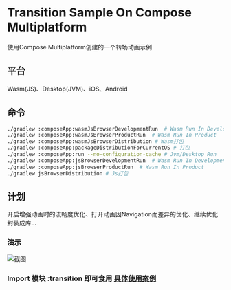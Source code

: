 # Transition Sample On Compose Multiplatform

使用Compose Multiplatform创建的一个转场动画示例

## 平台
Wasm(JS)、Desktop(JVM)、iOS、Android

## 命令
```bash
./gradlew :composeApp:wasmJsBrowserDevelopmentRun  # Wasm Run In Development
./gradlew :composeApp:wasmJsBrowserProductRun  # Wasm Run In Product
./gradlew :composeApp:wasmJsBrowserDistribution # Wasm打包
./gradlew :composeApp:packageDistributionForCurrentOS # 打包
./gradlew :composeApp:run --no-configuration-cache # Jvm/Desktop Run
./gradlew :composeApp:jsBrowserDevelopmentRun  # Wasm Run In Development
./gradlew :composeApp:jsBrowserProductRun  # Wasm Run In Product
./gradlew jsBrowserDistribution # Js打包
```

## 计划
开启增强动画时的流畅度优化、打开动画因Navigation而差异的优化、继续优化封装成库...

### 演示
![截图](/src/shot.jpg)

### Import 模块 :transition 即可食用 [具体使用案例](https://github.com/Chiu-xaH/HFUT-Schedule)